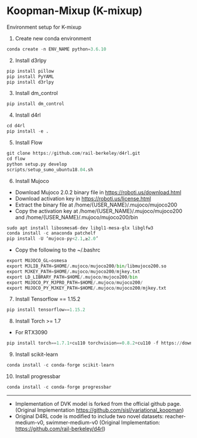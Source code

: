 # Koopman-Mixup (K-mixup)
Environment setup for K-mixup

1. Create new conda environment
```python
conda create -n ENV_NAME python=3.6.10
```
2. Install d3rlpy
```python
pip install pillow
pip install PyYAML
pip install d3rlpy
```
3. Install dm_control
```python
pip install dm_control
```

4. Install d4rl
```python
cd d4rl
pip install -e .
```

5. Install Flow
```python
git clone https://github.com/rail-berkeley/d4rl.git
cd flow
python setup.py develop
scripts/setup_sumo_ubuntu18.04.sh
```

6. Install Mujoco

- Download Mujoco 2.0.2 binary file in https://roboti.us/download.html
- Download activation key in https://roboti.us/license.html
- Extract the binary file at /home/{USER_NAME}/.mujoco/mujoco200
- Copy the activation key at /home/{USER_NAME}/.mujoco/mujoco200 and /home/{USER_NAME}/.mujoco/mujoco200/bin

```python
sudo apt install libosmesa6-dev libgl1-mesa-glx libglfw3
conda install -c anaconda patchelf
pip install -U ‘mujoco-py<2.1,≥2.0’
```
- Copy the following to the ~/.bashrc
```python
export MUJOCO_GL=osmesa
export MJLIB_PATH=$HOME/.mujoco/mujoco200/bin/libmujoco200.so
export MJKEY_PATH=$HOME/.mujoco/mujoco200/mjkey.txt
export LD_LIBRARY_PATH=$HOME/.mujoco/mujoco200/bin
export MUJOCO_PY_MJPRO_PATH=$HOME/.mujoco/mujoco200/
export MUJOCO_PY_MJKEY_PATH=$HOME/.mujoco/mujoco200/mjkey.txt
```
7. Install Tensorflow == 1.15.2
```python
pip install tensorflow==1.15.2
```

8. Install Torch >= 1.7
- For RTX3090 
```python
pip install torch==1.7.1+cu110 torchvision==0.8.2+cu110 -f https://download.pytorch.org/whl/torch_stable.html
```

9. Install scikit-learn 

```python
conda install -c conda-forge scikit-learn
```

10. Install progressbar
```python
conda install -c conda-forge progressbar
```
***
- Implementation of DVK model is forked from the official github page. (Original Implementation https://github.com/sisl/variational_koopman)
- Original D4RL code is modified to include two novel datasets: reacher-medium-v0, swimmer-medium-v0 (Original Implementation: https://github.com/rail-berkeley/d4rl) 
